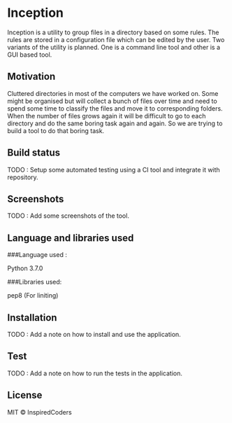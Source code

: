 # Inception

Inception is a utility to group files in a directory based on some rules. The rules are stored in a configuration file which can be edited by the user. Two variants of the utility is planned. One is a command line tool and other is a GUI based tool.

## Motivation

Cluttered directories in most of the computers we have worked on. Some might be organised but will collect a bunch of files over time and need to spend some time to classify the files and move it to corresponding folders. When the number of files grows again it will be difficult to go to each directory and do the same boring task again and again. So we are trying to build a tool to do that boring task.

## Build status

TODO : Setup some automated testing using a CI tool and integrate it with repository.

## Screenshots

TODO : Add some screenshots of the tool.

## Language and libraries used

###Language used :

Python 3.7.0

###Libraries used:

pep8 (For liniting)

## Installation

TODO : Add a note on how to install and use the application.

## Test

TODO : Add a note on how to run the tests in the application.

## License

MIT © InspiredCoders